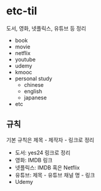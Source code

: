 # etc-til

도서, 영화, 넷플릭스, 유튜브 등 정리

* book
* movie
* netflix
* youtube
* udemy
* kmooc
* personal study
  * chinese
  * english
  * japanese
* etc

## 규칙

기본 규칙은 제목 - 제작자 - 링크로 정리

* 도서: yes24 링크로 정리
* 영화: IMDB 링크
* 넷플릭스: IMDB 혹은 Netflix
* 유튜브: 제목 - 유튜브 채널 명 - 링크
* Udemy
